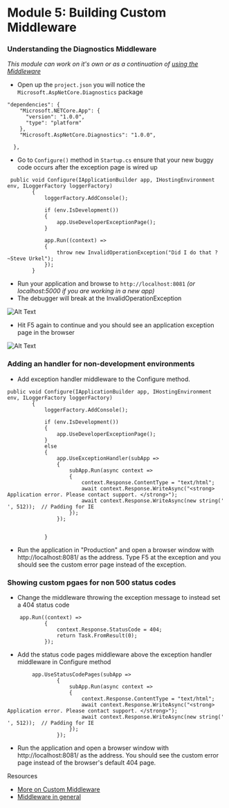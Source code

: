 # Module 5: Building Custom Middleware

### Understanding the Diagnostics Middleware
*This module can work on it's own or as a continuation of [using the Middleware](https://github.com/LadyNaggaga/ASP.NETCoreMVA/blob/master/Introduction/IntroductiontoASPNETCore.md#using-the-middleware)*

- Open up the `project.json` you will notice the `Microsoft.AspNetCore.Diagnostics` package 

```
"dependencies": {
    "Microsoft.NETCore.App": {
      "version": "1.0.0",
      "type": "platform"
    },
    "Microsoft.AspNetCore.Diagnostics": "1.0.0",

  },

```
- Go to `Configure()` method in `Startup.cs` ensure that your new buggy code occurs after the exception page is wired up

```
 public void Configure(IApplicationBuilder app, IHostingEnvironment env, ILoggerFactory loggerFactory)
        {
            loggerFactory.AddConsole();

            if (env.IsDevelopment())
            {
                app.UseDeveloperExceptionPage();
            }

            app.Run((context) =>
            {
                throw new InvalidOperationException("Did I do that ? ~Steve Urkel");
            });
        }
```
- Run your application and browse to `http://localhost:8081` *(or localhost:5000 if you are working in a new app)*
- The debugger will break at the InvalidOperationException

![Alt Text](https://github.com/LadyNaggaga/ASP.NETCoreMVA/blob/master/Images/execption.PNG)

- Hit F5 again to continue and you should see an application exception page in the browser

![Alt Text](https://github.com/LadyNaggaga/ASP.NETCoreMVA/blob/master/Images/appexception.PNG)

### Adding an handler for non-development environments

- Add exception handler middleware to the Configure method.
```
public void Configure(IApplicationBuilder app, IHostingEnvironment env, ILoggerFactory loggerFactory)
        {
            loggerFactory.AddConsole();

            if (env.IsDevelopment())
            {
                app.UseDeveloperExceptionPage();
            }
            else
            {
                app.UseExceptionHandler(subApp =>
                {
                    subApp.Run(async context =>
                    {
                        context.Response.ContentType = "text/html";
                        await context.Response.WriteAsync("<strong> Application error. Please contact support. </strong>");
                        await context.Response.WriteAsync(new string(' ', 512));  // Padding for IE
                    });
                });


            }
```
- Run the application in "Production" and open a browser window with http://localhost:8081/ as the address. Type F5 at the exception and you should see the custom error page instead of the exception.

### Showing custom pgaes for non 500 status codes

- Change the middleware throwing the exception message to instead set a 404 status code

```
    app.Run((context) =>
            {
                context.Response.StatusCode = 404;
                return Task.FromResult(0);
            });
```

-  Add the status code pages middleware above the exception handler middleware in Configure method 

```
        app.UseStatusCodePages(subApp =>
                {
                    subApp.Run(async context =>
                    {
                        context.Response.ContentType = "text/html";
                        await context.Response.WriteAsync("<strong> Application error. Please contact support. </strong>");
                        await context.Response.WriteAsync(new string(' ', 512));  // Padding for IE
                    });
                });

```
- Run the application and open a browser window with http://localhost:8081/ as the address. You should see the custom error page instead of the browser's default 404 page.

Resources 
- [More on Custom Middleware](https://msdn.microsoft.com/en-us/magazine/mt707525.aspx)
- [Middleware in general](https://docs.asp.net/en/latest/fundamentals/middleware.html?highlight=middleware)

